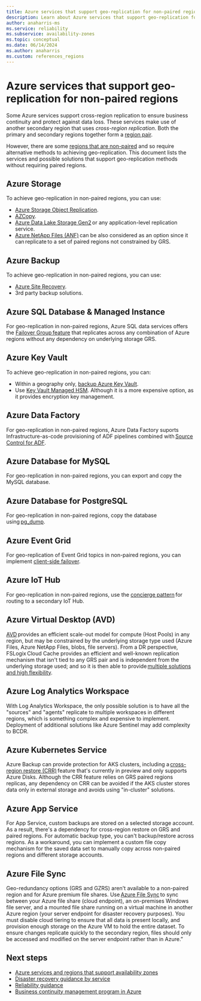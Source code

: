 ```yaml
---
title: Azure services that support geo-replication for non-paired regions
description: Learn about Azure services that support geo-replication for non-paired regions
author: anaharris-ms
ms.service: reliability
ms.subservice: availability-zones
ms.topic: conceptual
ms.date: 06/14/2024
ms.author: anaharris
ms.custom: references_regions
---
```


# Azure services that support geo-replication for non-paired regions

Some Azure services support cross-region replication to ensure business continuity and protect against data loss. These services make use of another secondary region that uses *cross-region replication*. Both the primary and secondary regions together form a [region pair](#azure-paired-regions).

However, there are some [regions that are non-paired](./cross-region-replication-azure.md#regions-with-availability-zones-and-no-region-pair) and so require alternative methods to achieving geo-replication. This document lists the services and possible solutions that support geo-replication methods without requiring paired regions. 


## Azure Storage

To achieve geo-replication in non-paired regions, you can use:

- [Azure Storage Object Replication](/azure/storage/blobs/object-replication-overview).
- [AZCopy](/azure/storage/common/storage-use-azcopy-blobs-copy).
- [Azure Data Lake Storage Gen2](/azure/storage/blobs/data-lake-storage-best-practices) or any application-level replication service. 
- [Azure NetApp Files (ANF)](/azure/azure-netapp-files/azure-netapp-files-introduction) can be also considered as an option since it can replicate to a set of paired regions not constrained by GRS.


## Azure Backup

To achieve geo-replication in non-paired regions, you can use:

- [Azure Site Recovery](/azure/site-recovery/azure-to-azure-enable-global-disaster-recovery). 
- 3rd party backup solutions.

## Azure SQL Database & Managed Instance

For geo-replication in non-paired regions, Azure SQL data services offers the [Failover Group feature](/azure/azure-sql/database/failover-group-sql-db?view=azuresql&preserve-view=true) that replicates across any combination of Azure regions without any dependency on underlying storage GRS. 


## Azure Key Vault

To achieve geo-replication in non-paired regions, you can:

- Within a geography only,  [backup Azure Key Vault](/azure/key-vault/general/backup?tabs=azure-cli). 
- Use [Key Vault Managed HSM](/azure/key-vault/managed-hsm/overview). Although it is a more expensive option, as it provides encryption key management.


## Azure Data Factory 

For geo-replication in non-paired regions, Azure Data Factory suports Infrastructure-as-code provisioning of ADF pipelines combined with [Source Control for ADF](/azure/data-factory/concepts-data-redundancy#using-source-control-in-azure-data-factory).

## Azure Database for MySQL 

For geo-replication in non-paired regions, you can export and copy the MySQL database.

## Azure Database for PostgreSQL

For geo-replication in non-paired regions, copy the database using [pg_dump](/azure/postgresql/migrate/how-to-migrate-using-dump-and-restore?tabs=psql).

## Azure Event Grid

For geo-replication of Event Grid topics in non-paired regions, you can implement [client-side failover](/azure/event-grid/custom-disaster-recovery-client-side).

## Azure IoT Hub 

For geo-replication in non-paired regions, use the [concierge pattern](/azure/iot-hub/iot-hub-ha-dr#achieve-cross-region-ha) for routing to a secondary IoT Hub. 


## Azure Virtual Desktop (AVD)

[AVD](/azure/virtual-desktop/overview) provides an efficient scale-out model for compute (Host Pools) in any region, but may be constrained by the underlying storage type used (Azure Files, Azure NetApp Files, blobs, file servers). From a DR perspective, FSLogix Cloud Cache provides an efficient and well-known replication mechanism that isn't tied to any GRS pair and is independent from the underlying storage used; and so it is then able to provide [multiple solutions and high flexibility](/azure/architecture/example-scenario/azure-virtual-desktop/azure-virtual-desktop-multi-region-bcdr). 


## Azure Log Analytics Workspace

With Log Analytics Workspace, the only possible solution is to have all the "sources" and "agents" replicate to multiple workspaces in different regions, which is something complex and expensive to implement. Deployment of additional solutions like Azure Sentinel may add complexity to BCDR. 


## Azure Kubernetes Service 

Azure Backup can provide protection for AKS clusters, including a [cross-region restore (CRR)](/azure/backup/tutorial-restore-aks-backups-across-regions) feature that's currently in preview and only supports Azure Disks. Although the CRR feature relies on GRS paired regions replicas, any dependency on CRR can be avoided if the AKS cluster stores data only in external storage and avoids using "in-cluster" solutions.


## Azure App Service
For App Service, custom backups are stored on a selected storage account. As a result, there's a dependency for cross-region restore on GRS and paired regions. For automatic backup type, you can't backup/restore across regions. As a workaround, you can implement a custom file copy mechanism for the saved data set to manually copy across non-paired regions and different storage accounts.

## Azure File Sync

Geo-redundancy options (GRS and GZRS) aren't available to a non-paired region and for Azure premium file shares. Use [Azure File Sync](/azure/storage/file-sync/file-sync-introduction) to sync between your Azure file share (cloud endpoint), an on-premises Windows file server, and a mounted file share running on a virtual machine in another Azure region (your server endpoint for disaster recovery purposes). You must disable cloud tiering to ensure that all data is present locally, and provision enough storage on the Azure VM to hold the entire dataset. To ensure changes replicate quickly to the secondary region, files should only be accessed and modified on the server endpoint rather than in Azure.” 


## Next steps

- [Azure services and regions that support availability zones](availability-zones-service-support.md)
- [Disaster recovery guidance by service](disaster-recovery-guidance-overview.md)
- [Reliability guidance](./reliability-guidance-overview.md)
- [Business continuity management program in Azure](./business-continuity-management-program.md)

